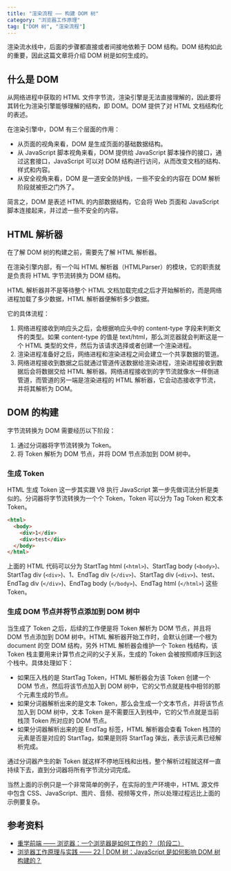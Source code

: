 ```yaml
---
title: "渲染流程 —— 构建 DOM 树"
category: "浏览器工作原理"
tag: ["DOM 树", "渲染流程"]
---
```


渲染流水线中，后面的步骤都直接或者间接地依赖于 DOM 结构。DOM 结构如此的重要，因此这篇文章将介绍 DOM 树是如何生成的。

## 什么是 DOM

从网络进程中获取的 HTML 文件字节流，渲染引擎是无法直接理解的，因此要将其转化为渲染引擎能够理解的结构，即 DOM。DOM 提供了对 HTML 文档结构化的表述。

在渲染引擎中，DOM 有三个层面的作用：

- 从页面的视角来看，DOM 是生成页面的基础数据结构。
- 从 JavaScript 脚本视角来看，DOM 提供给 JavaScript 脚本操作的接口，通过这套接口，JavaScript 可以对 DOM 结构进行访问，从而改变文档的结构、样式和内容。
- 从安全视角来看，DOM 是一道安全防护线，一些不安全的内容在 DOM 解析阶段就被拒之门外了。

简言之，DOM 是表述 HTML 的内部数据结构，它会将 Web 页面和 JavaScript 脚本连接起来，并过滤一些不安全的内容。

## HTML 解析器

在了解 DOM 树的构建之前，需要先了解 HTML 解析器。

在渲染引擎内部，有一个叫 HTML 解析器（HTMLParser）的模块，它的职责就是负责将 HTML 字节流转换为 DOM 结构。

HTML 解析器并不是等待整个 HTML 文档加载完成之后才开始解析的，而是网络进程加载了多少数据，HTML 解析器便解析多少数据。

它的具体流程：

1. 网络进程接收到响应头之后，会根据响应头中的 content-type 字段来判断文件的类型。如果 content-type 的值是 text/html，那么浏览器就会判断这是一个 HTML 类型的文件，然后为该请求选择或者创建一个渲染进程。
2. 渲染进程准备好之后，网络进程和渲染进程之间会建立一个共享数据的管道。
3. 网络进程接收到数据之后就通过管道传送数据给渲染进程，渲染进程接收到数据后会将数据交给 HTML 解析器。网络进程接收到的字节流就像水一样倒进管道，而管道的另一端是渲染进程的 HTML 解析器，它会动态接收字节流，并将其解析为 DOM。

## DOM 的构建

字节流转换为 DOM 需要经历以下阶段：

1. 通过分词器将字节流转换为 Token。
2. 将 Token 解析为 DOM 节点，并将 DOM 节点添加到 DOM 树中。

### 生成 Token

HTML 生成 Token 这一步其实跟 V8 执行 JavaScript 第一步先做词法分析是类似的。分词器将字节流转换为一个个 Token，Token 可以分为 Tag Token 和文本 Token。

```html
<html>
  <body>
    <div>1</div>
    <div>test</div>
  </body>
</html>
```

上面的 HTML 代码可以分为 StartTag html (`<html>`)、StartTag body (`<body>`)、StartTag div (`<div>`)、1、EndTag div (`</div>`)、StartTag div (`<div>`)、test、EndTag div (`</div>`)、EndTag body (`</body>`)、EndTag html (`</html>`) 这些 Token。

### 生成 DOM 节点并将节点添加到 DOM 树中

当生成了 Token 之后，后续的工作便是将 Token 解析为 DOM 节点，并且将 DOM 节点添加到 DOM 树中。HTML 解析器开始工作时，会默认创建一个根为 document 的空 DOM 结构，另外 HTML 解析器会维护一个 Token 栈结构，该 Token 栈主要用来计算节点之间的父子关系，生成的 Token 会被按照顺序压到这个栈中。具体处理如下：

- 如果压入栈的是 StartTag Token，HTML 解析器会为该 Token 创建一个 DOM 节点，然后将该节点加入到 DOM 树中，它的父节点就是栈中相邻的那个元素生成的节点。
- 如果分词器解析出来的是文本 Token，那么会生成一个文本节点，并将该节点加入到 DOM 树中，文本 Token 是不需要压入到栈中，它的父节点就是当前栈顶 Token 所对应的 DOM 节点。
- 如果分词器解析出来的是 EndTag 标签，HTML 解析器会查看 Token 栈顶的元素是否是对应的 StartTag，如果是则将 StartTag 弹出，表示该元素已经解析完成。

通过分词器产生的新 Token 就这样不停地压栈和出栈，整个解析过程就这样一直持续下去，直到分词器将所有字节流分词完成。

当然上面的示例只是一个非常简单的例子，在实际的生产环境中，HTML 源文件中包含 CSS、JavaScript、图片、音频、视频等文件，所以处理过程远比上面的示例要复杂。

## 参考资料

- [重学前端 —— 浏览器：一个浏览器是如何工作的？（阶段二）](https://time.geekbang.org/column/article/80260)
- [浏览器工作原理与实践 —— 22 | DOM 树：JavaScript 是如何影响 DOM 树构建的？](https://time.geekbang.org/column/article/140140)
